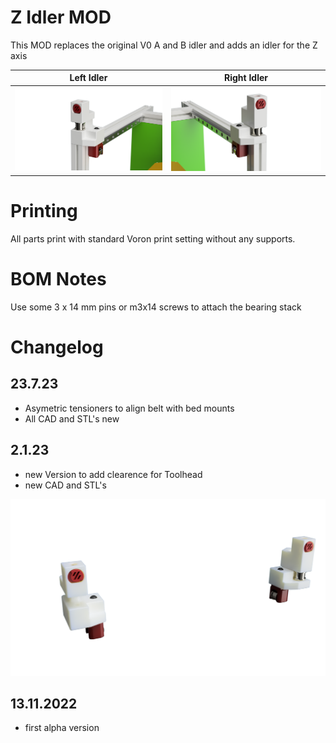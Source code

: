 # Z Idler MOD

This MOD replaces the original V0 A and B idler and adds an idler for the Z axis


| Left Idler | Right Idler|
|--- |--- |
|![Printed Panel](Images/left.png) | ![Printed Panel](Images/right.png) |



# Printing

All parts print with standard Voron print setting without any supports.

# BOM Notes

Use some 3 x 14 mm pins or m3x14 screws to attach the bearing stack


# Changelog

## 23.7.23
- Asymetric tensioners to align belt with bed mounts
- All CAD and STL's new

## 2.1.23
- new Version to add clearence for Toolhead
- new CAD and STL's 

![New](./Images/cab49741-eb03-4afb-802d-386d7460c355.PNG)

## 13.11.2022

- first alpha version


